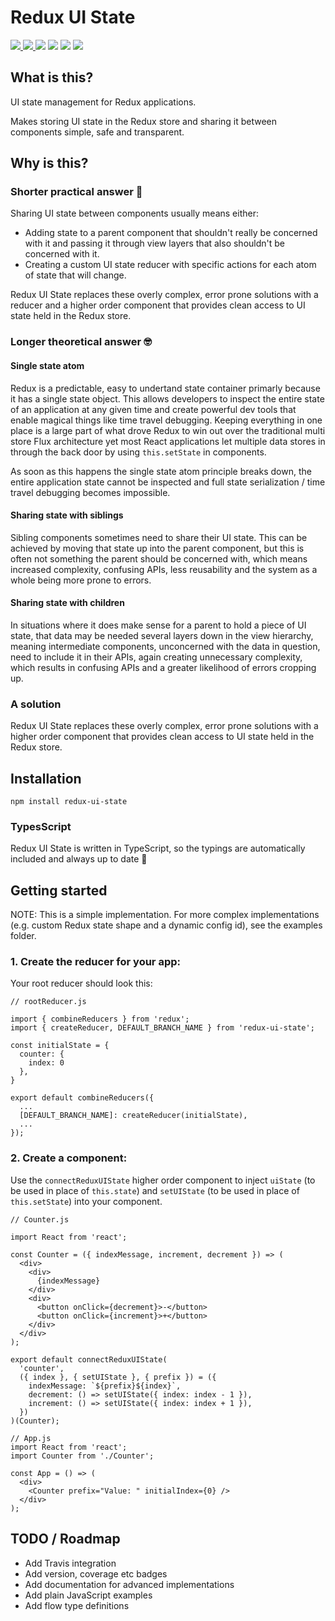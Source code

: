 # Redux UI State

<p>
  <a href="https://npmjs.com/package/redux-ui-state">
    <img src="https://img.shields.io/npm/v/redux-ui-state.svg">
  </a>
  <a href="https://github.com/jamiecopeland/redux-ui-state/blob/master/LICENSE.md">
    <img src="https://img.shields.io/github/license/jamiecopeland/redux-ui-state.svg">
  </a>
  <img src="https://img.shields.io/travis/jamiecopeland/redux-ui-state.svg">
  <img src="http://img.badgesize.io/https://unpkg.com/redux-ui-state/dist/redux-ui-state.min.js?compression=gzip&label=gzip%20size">
  <img src="http://img.badgesize.io/https://unpkg.com/redux-ui-state/dist/redux-ui-state.min.js?label=size">
  <a href="https://npmjs.com/package/redux-ui-state">
    <img src="https://img.shields.io/npm/dm/redux-ui-state.svg">
  </a>
<p>

## What is this?

UI state management for Redux applications.

Makes storing UI state in the Redux store and sharing it between components simple, safe and transparent.

## Why is this?

### Shorter practical answer 🔨

Sharing UI state between components usually means either:
- Adding state to a parent component that shouldn't really be concerned with it and passing it through view layers that also shouldn't be concerned with it.
- Creating a custom UI state reducer with specific actions for each atom of state that will change.

Redux UI State replaces these overly complex, error prone solutions with a reducer and a higher order component that provides clean access to UI state held in the Redux store.

### Longer theoretical answer 🤓

#### Single state atom
Redux is a predictable, easy to undertand state container primarly because it has a single state object. This allows developers to inspect the entire state of an application at any given time and create powerful dev tools that enable magical things like time travel debugging. Keeping everything in one place is a large part of what drove Redux to win out over the traditional multi store Flux architecture yet most React applications let multiple data stores in through the back door by using `this.setState` in components.

As soon as this happens the single state atom principle breaks down, the entire application state cannot be inspected and full state serialization / time travel debugging becomes impossible.

#### Sharing state with siblings

Sibling components sometimes need to share their UI state. This can be achieved by moving that state up into the parent component, but this is often not something the parent should be concerned with, which means increased complexity, confusing APIs, less reusability and the system as a whole being more prone to errors.

#### Sharing state with children

In situations where it does make sense for a parent to hold a piece of UI state, that data may be needed several layers down in the view hierarchy, meaning intermediate components, unconcerned with the data in question, need to include it in their APIs, again creating unnecessary complexity, which results in confusing APIs and a greater likelihood of errors cropping up.

### A solution

Redux UI State replaces these overly complex, error prone solutions with a higher order component that provides clean access to UI state held in the Redux store.

## Installation

```
npm install redux-ui-state
```

### TypesScript
Redux UI State is written in TypeScript, so the typings are automatically included and always up to date 🎉

## Getting started

NOTE: This is a simple implementation. For more complex implementations (e.g. custom Redux state shape and a dynamic config id), see the examples folder.

### 1. Create the reducer for your app:

Your root reducer should look this:

```
// rootReducer.js

import { combineReducers } from 'redux';
import { createReducer, DEFAULT_BRANCH_NAME } from 'redux-ui-state';

const initialState = {
  counter: {
    index: 0
  },
}

export default combineReducers({
  ...
  [DEFAULT_BRANCH_NAME]: createReducer(initialState),
  ...
});
```

### 2. Create a component:

Use the `connectReduxUIState` higher order component to inject `uiState` (to be used in place of `this.state`) and
`setUIState` (to be used in place of `this.setState`) into your component.

```
// Counter.js

import React from 'react';

const Counter = ({ indexMessage, increment, decrement }) => (
  <div>
    <div>
      {indexMessage}
    </div>
    <div>
      <button onClick={decrement}>-</button>
      <button onClick={increment}>+</button>
    </div>
  </div>
);

export default connectReduxUIState(
  'counter',
  ({ index }, { setUIState }, { prefix }) = ({
    indexMessage: `${prefix}${index}`,
    decrement: () => setUIState({ index: index - 1 }),
    increment: () => setUIState({ index: index + 1 }),
  })
)(Counter);

// App.js
import React from 'react';
import Counter from './Counter';

const App = () => (
  <div>
    <Counter prefix="Value: " initialIndex={0} />
  </div>
);

```

## TODO / Roadmap
* Add Travis integration
* Add version, coverage etc badges
* Add documentation for advanced implementations
* Add plain JavaScript examples
* Add flow type definitions

